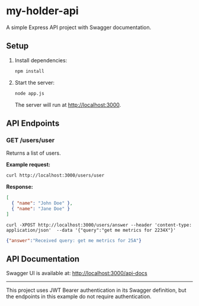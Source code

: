 # my-holder-api

A simple Express API project with Swagger documentation.

## Setup

1. Install dependencies:
   ```sh
   npm install
   ```
2. Start the server:
   ```sh
   node app.js
   ```
   The server will run at [http://localhost:3000](http://localhost:3000).

## API Endpoints

### GET /users/user
Returns a list of users.

**Example request:**
```sh
curl http://localhost:3000/users/user
```
**Response:**
```json
[
  { "name": "John Doe" },
  { "name": "Jane Doe" }
]
```

```
curl -XPOST http://localhost:3000/users/answer --header 'content-type: application/json'  --data '{"query":"get me metrics for 2234X"}'
```
```json
{"answer":"Received query: get me metrics for 25A"}
```

## API Documentation

Swagger UI is available at: [http://localhost:3000/api-docs](http://localhost:3000/api-docs)

---

This project uses JWT Bearer authentication in its Swagger definition, but the endpoints in this example do not require authentication.

